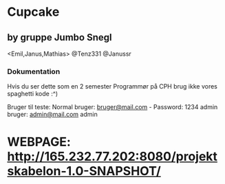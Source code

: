 # Cupcake

## by gruppe Jumbo Snegl 
<Emil,Janus,Mathias>
@Tenz331 @Janussr

### Dokumentation
Hvis du ser dette som en 2 semester Programmør på CPH brug ikke vores spaghetti kode :^)

Bruger til teste:
Normal bruger: bruger@mail.com - Password: 1234
admin bruger: admin@mail.com admin
# WEBPAGE: http://165.232.77.202:8080/projektskabelon-1.0-SNAPSHOT/
